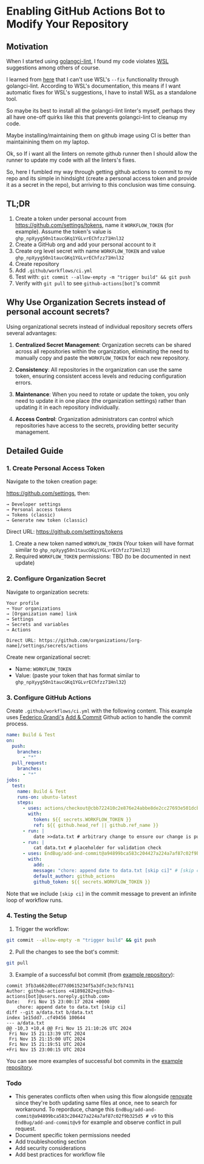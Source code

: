 # Enabling GitHub Actions Bot to Modify Your Repository

## Motivation

When I started using [golangci-lint](https://github.com/golangci/golangci-lint), I found my code violates [WSL](https://github.com/bombsimon/wsl) suggestions among others of course.

I learned from [here](https://github.com/bombsimon/wsl/tree/c862f085c18f8560c5aa50183cb4fbb9a11656c3?tab=readme-ov-file#usage) that I can't use WSL's `--fix` functionality through golangci-lint. According to WSL's documentation, this means if I want automatic fixes for WSL's suggestions, I have to install WSL as a standalone tool.

So maybe its best to install all the golangci-lint linter's myself, perhaps they all have one-off quirks like this that prevents golangci-lint to cleanup my code.

Maybe installing/maintaining them on github image using CI is better than maintainining them on my laptop.

Ok, so If i want all the linters on remote github runner then I should allow the runner to update my code with all the linters's fixes.

So, here I fumbled my way through getting github actions to commit to my repo and its simple in hindsight (create a personal access token and provide it as a secret in the repo), but arriving to this conclusion was time consuing.

## TL;DR

1. Create a token under personal account from https://github.com/settings/tokens, name it `WORKFLOW_TOKEN` (for example). Assume the token's value is `ghp_npXyyg50n1taucGKq1YGLvrEChfzz71Hnl32`
1. Create a GitHub org and add your personal account to it
1. Create org level secret with name `WORKFLOW_TOKEN` and value `ghp_npXyyg50n1taucGKq1YGLvrEChfzz71Hnl32`
1. Create repository
1. Add `.github/workflows/ci.yml`
1. Test with: `git commit --allow-empty -m "trigger build" && git push`
1. Verify with `git pull` to see `github-actions[bot]`'s commit

## Why Use Organization Secrets instead of personal account secrets?

Using organizational secrets instead of individual repository secrets offers several advantages:

1. **Centralized Secret Management**: Organization secrets can be shared across all repositories within the organization, eliminating the need to manually copy and paste the `WORKFLOW_TOKEN` for each new repository.

1. **Consistency**: All repositories in the organization can use the same token, ensuring consistent access levels and reducing configuration errors.
1. **Maintenance**: When you need to rotate or update the token, you only need to update it in one place (the organization settings) rather than updating it in each repository individually.
1. **Access Control**: Organization administrators can control which repositories have access to the secrets, providing better security management.

## Detailed Guide

### 1. Create Personal Access Token

Navigate to the token creation page:

https://github.com/settings, then:

```
→ Developer settings
→ Personal access tokens
→ Tokens (classic)
→ Generate new token (classic)
```

Direct URL: https://github.com/settings/tokens

1. Create a new token named `WORKFLOW_TOKEN`
   (Your token will have format similar to `ghp_npXyyg50n1taucGKq1YGLvrEChfzz71Hnl32`)
2. Required `WORKFLOW_TOKEN` permissions: TBD (to be documented in next update)

### 2. Configure Organization Secret

Navigate to organization secrets:

```
Your profile
→ Your organizations
→ [Organization name] link
→ Settings
→ Secrets and variables
→ Actions

Direct URL: https://github.com/organizations/[org-name]/settings/secrets/actions
```

Create new organizational secret:

- Name: `WORKFLOW_TOKEN`
- Value: (paste your token that has format similar to `ghp_npXyyg50n1taucGKq1YGLvrEChfzz71Hnl32`)

### 3. Configure GitHub Actions

Create `.github/workflows/ci.yml` with the following content. This example uses [Federico Grandi's](https://github.com/EndBug) [Add & Commit](https://github.com/marketplace/actions/add-commit) Github action to handle the commit process.

```yaml
name: Build & Test
on:
  push:
    branches:
      - "*"
  pull_request:
    branches:
      - "*"
jobs:
  test:
    name: Build & Test
    runs-on: ubuntu-latest
    steps:
      - uses: actions/checkout@cbb722410c2e876e24abbe8de2cc27693e501dcb
        with:
          token: ${{ secrets.WORKFLOW_TOKEN }}
          ref: ${{ github.head_ref || github.ref_name }}
      - run: |
          date >>data.txt # arbitrary change to ensure our change is pushed back to repo
      - run: |
          cat data.txt # placeholder for validation check
      - uses: EndBug/add-and-commit@a94899bca583c204427a224a7af87c02f9b325d5 # v9
        with:
          add: .
          message: "chore: append date to data.txt [skip ci]" # [skip ci] prevents infinite workflow runs
          default_author: github_actions
          github_token: ${{ secrets.WORKFLOW_TOKEN }}
```

Note that we include `[skip ci]` in the commit message to prevent an infinite loop of workflow runs.

### 4. Testing the Setup

1. Trigger the workflow:

```bash
git commit --allow-empty -m "trigger build" && git push
```

2. Pull the changes to see the bot's commit:

```bash
git pull
```

3. Example of a successful bot commit (from [example repository](https://github.com/gkwa/halfsl500/commit/3fb3a662d0ecd77d0615234f5a3dfc3e3cfb7411)):

```
commit 3fb3a662d0ecd77d0615234f5a3dfc3e3cfb7411
Author: github-actions <41898282+github-actions[bot]@users.noreply.github.com>
Date:   Fri Nov 15 23:00:17 2024 +0000
    chore: append date to data.txt [skip ci]
diff --git a/data.txt b/data.txt
index 1e15dd7..cf49456 100644
--- a/data.txt
@@ -10,3 +10,4 @@ Fri Nov 15 21:10:26 UTC 2024
 Fri Nov 15 21:13:39 UTC 2024
 Fri Nov 15 21:15:00 UTC 2024
 Fri Nov 15 21:19:51 UTC 2024
+Fri Nov 15 23:00:15 UTC 2024
```

You can see more examples of successful bot commits in the [example repository](https://github.com/gkwa/halfsl500/commits/master/).

### Todo

- This generates conflicts often when using this flow alongside [renovate](https://github.com/renovatebot/renovate?tab=readme-ov-file#what-is-the-mend-renovate-cli) since they're both updating same files at once, nee to search for workaround. To reporduce, change this `EndBug/add-and-commit@a94899bca583c204427a224a7af87c02f9b325d5 # v9` to this `EndBug/add-and-commit@v9` for example and observe conflict in pull request.
- Document specific token permissions needed
- Add troubleshooting section
- Add security considerations
- Add best practices for workflow file
